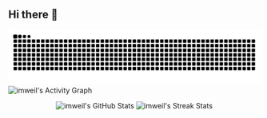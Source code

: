 ## Hi there 👋

<!--
**imweil/imweil** is a ✨ _special_ ✨ repository because its `README.md` (this file) appears on your GitHub profile.

Here are some ideas to get you started:

- 🔭 I’m currently working on ...

- 🌱 I’m currently learning ...

- 👯 I’m looking to collaborate on ...

- 🤔 I’m looking for help with ...

- 💬 Ask me about ...

- 📫 How to reach me: ...

- 😄 Pronouns: ...

- ⚡ Fun fact: ...
  -->
  <picture>
    <source media="(prefers-color-scheme: dark)" srcset="https://raw.githubusercontent.com/imweil/imweil/output/github-contribution-grid-snake-dark.svg">
    <source media="(prefers-color-scheme: light)" srcset="https://raw.githubusercontent.com/imweil/imweil/output/github-contribution-grid-snake.svg">
    <img alt="github contribution grid snake animation" src="https://raw.githubusercontent.com/imweil/imweil/output/github-contribution-grid-snake.svg">
  </picture>

  <picture>
    <source 
      media="(prefers-color-scheme: dark)" 
      srcset="https://github-readme-activity-graph.vercel.app/graph?username=imweil&bg_color=293036&color=ffffff&line=9ecbff&point=f97583&area=true&hide_border=true" />
    <source 
      media="(prefers-color-scheme: light)" 
      srcset="https://github-readme-activity-graph.vercel.app/graph?username=imweil&bg_color=ffffff&color=000000&line=9be9a8&point=40c463&area=true&hide_border=true" />
    <img 
      alt="imweil's Activity Graph" 
      src="https://github-readme-activity-graph.vercel.app/graph?username=imweil&bg_color=ffffff&color=000000&line=9be9a8&point=40c463&area=true&hide_border=true" />
  </picture>

<p align="center">
  <picture>
    <source 
      media="(prefers-color-scheme: dark)" 
      srcset="https://github-readme-stats.vercel.app/api?username=imweil&theme=dark&show_icons=true&hide_border=false&count_private=true" />
    <source 
      media="(prefers-color-scheme: light)" 
      srcset="https://github-readme-stats.vercel.app/api?username=imweil&theme=default&show_icons=true&hide_border=false&count_private=true" />
    <img 
      alt="imweil's GitHub Stats" 
      src="https://github-readme-stats.vercel.app/api?username=imweil&theme=default&show_icons=true&hide_border=false&count_private=true" 
      height="150" />
  </picture>


  <picture>
    <source 
      media="(prefers-color-scheme: dark)" 
      srcset="https://github-readme-streak-stats.herokuapp.com/?user=imweil&theme=dark&hide_border=false" />
    <source 
      media="(prefers-color-scheme: light)" 
      srcset="https://github-readme-streak-stats.herokuapp.com/?user=imweil&theme=default&hide_border=false" />
    <img 
      alt="imweil's Streak Stats" 
      src="https://github-readme-streak-stats.herokuapp.com/?user=imweil&theme=default&hide_border=false" 
      height="150" />
  </picture>
  
</p>
